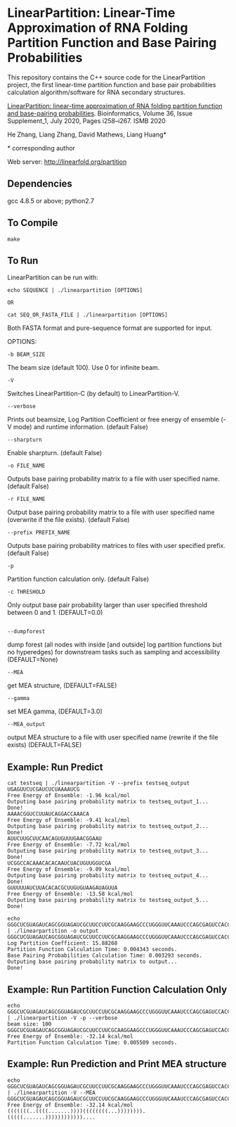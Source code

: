 # LinearPartition: Linear-Time Approximation of RNA Folding Partition Function and Base Pairing Probabilities

This repository contains the C++ source code for the LinearPartition project, the first linear-time partition function and base pair probabilities calculation algorithm/software for RNA secondary structures.

[LinearPartition: linear-time approximation of RNA folding partition function and base-pairing probabilities](https://academic.oup.com/bioinformatics/article/36/Supplement_1/i258/5870487). Bioinformatics, Volume 36, Issue Supplement_1, July 2020, Pages i258–i267. ISMB 2020

He Zhang, Liang Zhang, David Mathews, Liang Huang*

\* corresponding author

Web server: http://linearfold.org/partition


## Dependencies
gcc 4.8.5 or above; 
python2.7

## To Compile
```
make
```

## To Run
LinearPartition can be run with:
```
echo SEQUENCE | ./linearpartition [OPTIONS]

OR

cat SEQ_OR_FASTA_FILE | ./linearpartition [OPTIONS]
```
Both FASTA format and pure-sequence format are supported for input.

OPTIONS:
```
-b BEAM_SIZE
```
The beam size (default 100). Use 0 for infinite beam.
```
-V
```
Switches LinearPartition-C (by default) to LinearPartition-V.
```
--verbose
```
Prints out beamsize, Log Partition Coefficient or free energy of ensemble (-V mode) and runtime information. (default False)
```
--sharpturn
```
Enable sharpturn. (default False)
```
-o FILE_NAME
```
Outputs base pairing probability matrix to a file with user specified name. (default False)
```
-r FILE_NAME
```
Output base pairing probability matrix to a file with user specified name (overwrite if the file exists). (default False)
```
--prefix PREFIX_NAME
```
Outputs base pairing probability matrices to files with user specified prefix. (default False)
```
-p
```
Partition function calculation only. (default False)
```
-c THRESHOLD
```
Only output base pair probability larger than user specified threshold between 0 and 1. (DEFAULT=0.0)
```

--dumpforest
```
dump forest (all nodes with inside [and outside] log partition functions but no hyperedges) for downstream tasks such as sampling and accessibility (DEFAULT=None)

```
--MEA
```
get MEA structure, (DEFAULT=FALSE)

```
--gamma
```
set MEA gamma, (DEFAULT=3.0)

```
--MEA_output
```
output MEA structure to a file with user specified name (rewrite if the file exists) (DEFAULT=FALSE)


## Example: Run Predict
```
cat testseq | ./linearpartition -V --prefix testseq_output
UGAGUUCUCGAUCUCUAAAAUCG
Free Energy of Ensemble: -1.96 kcal/mol
Outputing base pairing probability matrix to testseq_output_1...
Done!
AAAACGGUCCUUAUCAGGACCAAACA
Free Energy of Ensemble: -9.41 kcal/mol
Outputing base pairing probability matrix to testseq_output_2...
Done!
AUUCUUGCUUCAACAGUGUUUGAACGGAAU
Free Energy of Ensemble: -7.72 kcal/mol
Outputing base pairing probability matrix to testseq_output_3...
Done!
UCGGCCACAAACACACAAUCUACUGUUGGUCGA
Free Energy of Ensemble: -9.09 kcal/mol
Outputing base pairing probability matrix to testseq_output_4...
Done!
GUUUUUAUCUUACACACGCUUGUGUAAGAUAGUUA
Free Energy of Ensemble: -13.58 kcal/mol
Outputing base pairing probability matrix to testseq_output_5...
Done!

echo GGGCUCGUAGAUCAGCGGUAGAUCGCUUCCUUCGCAAGGAAGCCCUGGGUUCAAAUCCCAGCGAGUCCACCA | ./linearpartition -o output
GGGCUCGUAGAUCAGCGGUAGAUCGCUUCCUUCGCAAGGAAGCCCUGGGUUCAAAUCCCAGCGAGUCCACCA
Log Partition Coefficient: 15.88268
Partition Function Calculation Time: 0.004343 seconds.
Base Pairing Probabilities Calculation Time: 0.003293 seconds.
Outputing base pairing probability matrix to output...
Done!
```

## Example: Run Partition Function Calculation Only
```
echo GGGCUCGUAGAUCAGCGGUAGAUCGCUUCCUUCGCAAGGAAGCCCUGGGUUCAAAUCCCAGCGAGUCCACCA | ./linearpartition -V -p --verbose
beam size: 100
GGGCUCGUAGAUCAGCGGUAGAUCGCUUCCUUCGCAAGGAAGCCCUGGGUUCAAAUCCCAGCGAGUCCACCA
Free Energy of Ensemble: -32.14 kcal/mol
Partition Function Calculation Time: 0.005509 seconds.
```

## Example: Run Prediction and Print MEA structure
```
echo GGGCUCGUAGAUCAGCGGUAGAUCGCUUCCUUCGCAAGGAAGCCCUGGGUUCAAAUCCCAGCGAGUCCACCA | ./linearpartition -V --MEA
GGGCUCGUAGAUCAGCGGUAGAUCGCUUCCUUCGCAAGGAAGCCCUGGGUUCAAAUCCCAGCGAGUCCACCA
Free Energy of Ensemble: -32.14 kcal/mol
(((((((..((((.......))))((((((((...)))))))).(((((.......))))))))))))....
